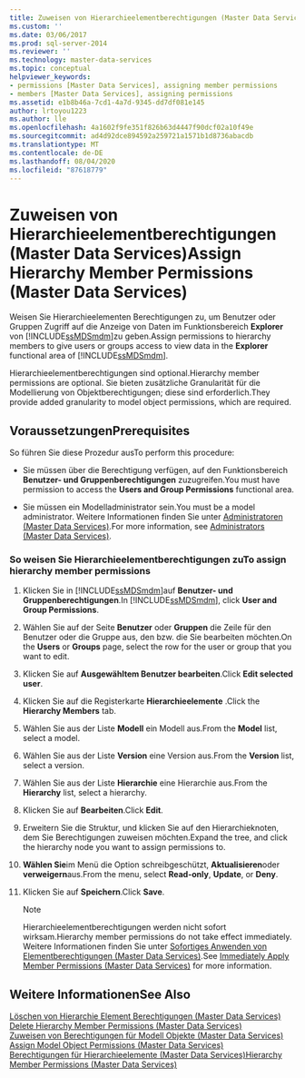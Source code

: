 ```yaml
---
title: Zuweisen von Hierarchieelementberechtigungen (Master Data Services) | Microsoft-Dokumentation
ms.custom: ''
ms.date: 03/06/2017
ms.prod: sql-server-2014
ms.reviewer: ''
ms.technology: master-data-services
ms.topic: conceptual
helpviewer_keywords:
- permissions [Master Data Services], assigning member permissions
- members [Master Data Services], assigning permissions
ms.assetid: e1b8b46a-7cd1-4a7d-9345-dd7df081e145
author: lrtoyou1223
ms.author: lle
ms.openlocfilehash: 4a1602f9fe351f826b63d4447f90dcf02a10f49e
ms.sourcegitcommit: ad4d92dce894592a259721a1571b1d8736abacdb
ms.translationtype: MT
ms.contentlocale: de-DE
ms.lasthandoff: 08/04/2020
ms.locfileid: "87618779"
---
```

# <a name="assign-hierarchy-member-permissions-master-data-services"></a><span data-ttu-id="e799b-102">Zuweisen von Hierarchieelementberechtigungen (Master Data Services)</span><span class="sxs-lookup"><span data-stu-id="e799b-102">Assign Hierarchy Member Permissions (Master Data Services)</span></span>
  <span data-ttu-id="e799b-103">Weisen Sie Hierarchieelementen Berechtigungen zu, um Benutzer oder Gruppen Zugriff auf die Anzeige von Daten im Funktionsbereich **Explorer** von [!INCLUDE[ssMDSmdm](../includes/ssmdsmdm-md.md)]zu geben.</span><span class="sxs-lookup"><span data-stu-id="e799b-103">Assign permissions to hierarchy members to give users or groups access to view data in the **Explorer** functional area of [!INCLUDE[ssMDSmdm](../includes/ssmdsmdm-md.md)].</span></span>  
  
 <span data-ttu-id="e799b-104">Hierarchieelementberechtigungen sind optional.</span><span class="sxs-lookup"><span data-stu-id="e799b-104">Hierarchy member permissions are optional.</span></span> <span data-ttu-id="e799b-105">Sie bieten zusätzliche Granularität für die Modellierung von Objektberechtigungen; diese sind erforderlich.</span><span class="sxs-lookup"><span data-stu-id="e799b-105">They provide added granularity to model object permissions, which are required.</span></span>  
  
## <a name="prerequisites"></a><span data-ttu-id="e799b-106">Voraussetzungen</span><span class="sxs-lookup"><span data-stu-id="e799b-106">Prerequisites</span></span>  
 <span data-ttu-id="e799b-107">So führen Sie diese Prozedur aus</span><span class="sxs-lookup"><span data-stu-id="e799b-107">To perform this procedure:</span></span>  
  
-   <span data-ttu-id="e799b-108">Sie müssen über die Berechtigung verfügen, auf den Funktionsbereich **Benutzer- und Gruppenberechtigungen** zuzugreifen.</span><span class="sxs-lookup"><span data-stu-id="e799b-108">You must have permission to access the **Users and Group Permissions** functional area.</span></span>  
  
-   <span data-ttu-id="e799b-109">Sie müssen ein Modelladministrator sein.</span><span class="sxs-lookup"><span data-stu-id="e799b-109">You must be a model administrator.</span></span> <span data-ttu-id="e799b-110">Weitere Informationen finden Sie unter [Administratoren &#40;Master Data Services&#41;](administrators-master-data-services.md).</span><span class="sxs-lookup"><span data-stu-id="e799b-110">For more information, see [Administrators &#40;Master Data Services&#41;](administrators-master-data-services.md).</span></span>  
  
### <a name="to-assign-hierarchy-member-permissions"></a><span data-ttu-id="e799b-111">So weisen Sie Hierarchieelementberechtigungen zu</span><span class="sxs-lookup"><span data-stu-id="e799b-111">To assign hierarchy member permissions</span></span>  
  
1.  <span data-ttu-id="e799b-112">Klicken Sie in [!INCLUDE[ssMDSmdm](../includes/ssmdsmdm-md.md)]auf **Benutzer- und Gruppenberechtigungen**.</span><span class="sxs-lookup"><span data-stu-id="e799b-112">In [!INCLUDE[ssMDSmdm](../includes/ssmdsmdm-md.md)], click **User and Group Permissions**.</span></span>  
  
2.  <span data-ttu-id="e799b-113">Wählen Sie auf der Seite **Benutzer** oder **Gruppen** die Zeile für den Benutzer oder die Gruppe aus, den bzw. die Sie bearbeiten möchten.</span><span class="sxs-lookup"><span data-stu-id="e799b-113">On the **Users** or **Groups** page, select the row for the user or group that you want to edit.</span></span>  
  
3.  <span data-ttu-id="e799b-114">Klicken Sie auf **Ausgewähltem Benutzer bearbeiten**.</span><span class="sxs-lookup"><span data-stu-id="e799b-114">Click **Edit selected user**.</span></span>  
  
4.  <span data-ttu-id="e799b-115">Klicken Sie auf die Registerkarte **Hierarchieelemente** .</span><span class="sxs-lookup"><span data-stu-id="e799b-115">Click the **Hierarchy Members** tab.</span></span>  
  
5.  <span data-ttu-id="e799b-116">Wählen Sie aus der Liste **Modell** ein Modell aus.</span><span class="sxs-lookup"><span data-stu-id="e799b-116">From the **Model** list, select a model.</span></span>  
  
6.  <span data-ttu-id="e799b-117">Wählen Sie aus der Liste **Version** eine Version aus.</span><span class="sxs-lookup"><span data-stu-id="e799b-117">From the **Version** list, select a version.</span></span>  
  
7.  <span data-ttu-id="e799b-118">Wählen Sie aus der Liste **Hierarchie** eine Hierarchie aus.</span><span class="sxs-lookup"><span data-stu-id="e799b-118">From the **Hierarchy** list, select a hierarchy.</span></span>  
  
8.  <span data-ttu-id="e799b-119">Klicken Sie auf **Bearbeiten**.</span><span class="sxs-lookup"><span data-stu-id="e799b-119">Click **Edit**.</span></span>  
  
9. <span data-ttu-id="e799b-120">Erweitern Sie die Struktur, und klicken Sie auf den Hierarchieknoten, dem Sie Berechtigungen zuweisen möchten.</span><span class="sxs-lookup"><span data-stu-id="e799b-120">Expand the tree, and click the hierarchy node you want to assign permissions to.</span></span>  
  
10. <span data-ttu-id="e799b-121">**Wählen Sie**im Menü die Option schreibgeschützt, **Aktualisieren**oder **verweigern**aus.</span><span class="sxs-lookup"><span data-stu-id="e799b-121">From the menu, select **Read-only**, **Update**, or **Deny**.</span></span>  
  
11. <span data-ttu-id="e799b-122">Klicken Sie auf **Speichern**.</span><span class="sxs-lookup"><span data-stu-id="e799b-122">Click **Save**.</span></span>  
  
    > [!NOTE]  
    >  <span data-ttu-id="e799b-123">Hierarchieelementberechtigungen werden nicht sofort wirksam.</span><span class="sxs-lookup"><span data-stu-id="e799b-123">Hierarchy member permissions do not take effect immediately.</span></span> <span data-ttu-id="e799b-124">Weitere Informationen finden Sie unter [Sofortiges Anwenden von Elementberechtigungen &#40;Master Data Services&#41;](../../2014/master-data-services/immediately-apply-member-permissions-master-data-services.md).</span><span class="sxs-lookup"><span data-stu-id="e799b-124">See [Immediately Apply Member Permissions &#40;Master Data Services&#41;](../../2014/master-data-services/immediately-apply-member-permissions-master-data-services.md) for more information.</span></span>  
  
## <a name="see-also"></a><span data-ttu-id="e799b-125">Weitere Informationen</span><span class="sxs-lookup"><span data-stu-id="e799b-125">See Also</span></span>  
 <span data-ttu-id="e799b-126">[Löschen von Hierarchie Element Berechtigungen &#40;Master Data Services&#41;](../../2014/master-data-services/delete-hierarchy-member-permissions-master-data-services.md) </span><span class="sxs-lookup"><span data-stu-id="e799b-126">[Delete Hierarchy Member Permissions &#40;Master Data Services&#41;](../../2014/master-data-services/delete-hierarchy-member-permissions-master-data-services.md) </span></span>  
 <span data-ttu-id="e799b-127">[Zuweisen von Berechtigungen für Modell Objekte &#40;Master Data Services&#41;](../../2014/master-data-services/assign-model-object-permissions-master-data-services.md) </span><span class="sxs-lookup"><span data-stu-id="e799b-127">[Assign Model Object Permissions &#40;Master Data Services&#41;](../../2014/master-data-services/assign-model-object-permissions-master-data-services.md) </span></span>  
 [<span data-ttu-id="e799b-128">Berechtigungen für Hierarchieelemente &#40;Master Data Services&#41;</span><span class="sxs-lookup"><span data-stu-id="e799b-128">Hierarchy Member Permissions &#40;Master Data Services&#41;</span></span>](../../2014/master-data-services/hierarchy-member-permissions-master-data-services.md)  
  
  

